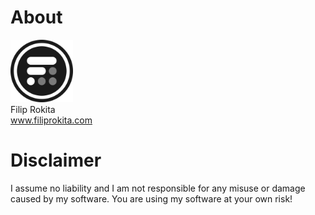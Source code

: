 # About
<img src="filiprokita.png" width=100 height=100/><br/>
Filip Rokita<br/>
www.filiprokita.com

# Disclaimer
I assume no liability and I am not responsible for any misuse or damage caused by my software. You are using my software at your own risk!
